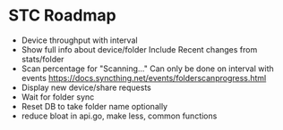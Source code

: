 # STC Roadmap

* Device throughput with interval
* Show full info about device/folder
  Include Recent changes from stats/folder
* Scan percentage for "Scanning..."
  Can only be done on interval with events
  https://docs.syncthing.net/events/folderscanprogress.html
* Display new device/share requests
* Wait for folder sync
* Reset DB to take folder name optionally
* reduce bloat in api.go, make less, common functions